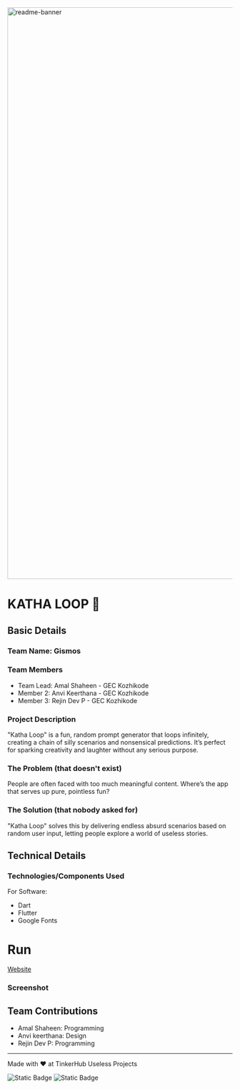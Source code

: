 <img width="1280" alt="readme-banner" src="https://github.com/user-attachments/assets/35332e92-44cb-425b-9dff-27bcf1023c6c">

# KATHA LOOP 🎯


## Basic Details
### Team Name: Gismos


### Team Members
- Team Lead: Amal Shaheen - GEC Kozhikode
- Member 2: Anvi Keerthana - GEC Kozhikode
- Member 3: Rejin Dev P - GEC Kozhikode

### Project Description
"Katha Loop" is a fun, random prompt generator that loops infinitely, creating a chain of silly scenarios and nonsensical predictions. It’s perfect for sparking creativity and laughter without any serious purpose.

### The Problem (that doesn't exist)
People are often faced with too much meaningful content. Where’s the app that serves up pure, pointless fun?

### The Solution (that nobody asked for)
"Katha Loop" solves this by delivering endless absurd scenarios based on random user input, letting people explore a world of useless stories.

## Technical Details
### Technologies/Components Used
For Software:
- Dart
- Flutter
- Google Fonts


# Run
[Website](katha-loop-web.vercel.app)

### Screenshot



## Team Contributions
- Amal Shaheen: Programming
- Anvi keerthana: Design
- Rejin Dev P: Programming

---
Made with ❤️ at TinkerHub Useless Projects 

![Static Badge](https://img.shields.io/badge/TinkerHub-24?color=%23000000&link=https%3A%2F%2Fwww.tinkerhub.org%2F)
![Static Badge](https://img.shields.io/badge/UselessProject--24-24?link=https%3A%2F%2Fwww.tinkerhub.org%2Fevents%2FQ2Q1TQKX6Q%2FUseless%2520Projects)
